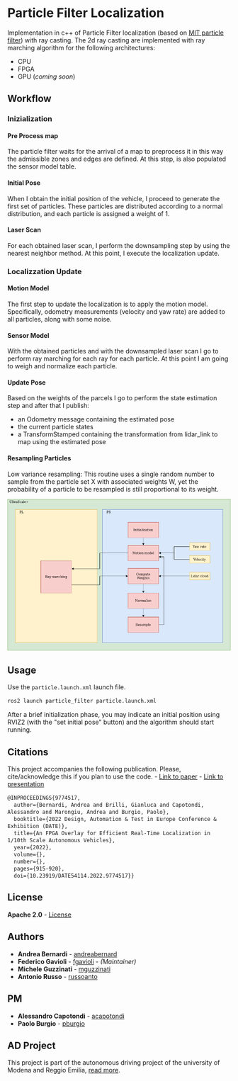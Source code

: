 # Particle Filter Localization
Implementation in c++ of Particle Filter localization (based on [MIT particle filter](https://github.com/mit-racecar/particle_filter)) with ray casting. The 2d ray casting are implemented with ray marching algorithm for the following architectures:

* CPU
* FPGA
* GPU (*coming soon*)

## Workflow

### Inizialization

#### Pre Process map
The particle filter waits for the arrival of a map to preprocess it in this way the admissible zones and edges are defined. At this step, is also populated the sensor model table.

#### Initial Pose
When I obtain the initial position of the vehicle, I proceed to generate the first set of particles. These particles are distributed according to a normal distribution, and each particle is assigned a weight of 1.

#### Laser Scan
For each obtained laser scan, I perform the downsampling step by using the nearest neighbor method. At this point, I execute the localization update.

### Localizzation Update

#### Motion Model
The first step to update the localization is to apply the motion model. Specifically, odometry measurements (velocity and yaw rate) are added to all particles, along with some noise.

#### Sensor Model
With the obtained particles and with the downsampled laser scan I go to perform ray marching for each ray for each particle. At this point I am going to weigh and normalize each particle.

#### Update Pose
Based on the weights of the parcels I go to perform the state estimation step and after that I publish:
* an Odometry message containing the estimated pose
* the current particle states
* a TransformStamped containing the transformation from lidar_link to map using the estimated pose

#### Resampling Particles
Low variance resampling: This routine uses a single random number to sample from the particle set X with associated weights W, yet the probability of a particle to be resampled is still proportional to its weight.

![Particle Filter](./media/scheme.png)

## Usage
Use the `particle.launch.xml` launch file.
```bash
ros2 launch particle_filter particle.launch.xml
```

After a brief initialization phase, you may indicate an initial position using RVIZ2 (with the "set initial pose" button) and the algorithm should start running.

## Citations
This project accompanies the following publication. Please, cite/acknowledge this if you plan to use the code.  - 
[Link to paper](docs/bernardi_DATE22-tshot.pdf) - [Link to presentation](https://www.youtube.com/watch?v=rduWzMLe3R8)

```
@INPROCEEDINGS{9774517,
  author={Bernardi, Andrea and Brilli, Gianluca and Capotondi, Alessandro and Marongiu, Andrea and Burgio, Paolo},
  booktitle={2022 Design, Automation & Test in Europe Conference & Exhibition (DATE)}, 
  title={An FPGA Overlay for Efficient Real-Time Localization in 1/10th Scale Autonomous Vehicles}, 
  year={2022},
  volume={},
  number={},
  pages={915-920},
  doi={10.23919/DATE54114.2022.9774517}}
```

## License
**Apache 2.0** - [License](https://opensource.org/licenses/Apache-2.0)

## Authors
* **Andrea Bernardi** - [andreabernard](https://github.com/andreabernard)
* **Federico Gavioli** - [fgavioli](https://github.com/fgavioli) - _(Maintainer)_
* **Michele Guzzinati** - [mguzzinati](https://github.com/mguzzina)
* **Antonio Russo** - [russoanto](https://github.com/russoanto)

## PM
* **Alessandro Capotondi** - [acapotondi](https://github.com/alessandrocapotondi)
* **Paolo Burgio** - [pburgio](https://github.com/pburgio)

## AD Project
This project is part of the autonomous driving project of the university of Modena and Reggio Emilia, [read more](https://hipert.github.io/ad_site/).

